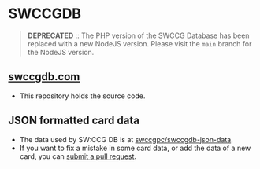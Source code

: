 SWCCGDB
=======

> **DEPRECATED** :: The PHP version of the SWCCG Database has been replaced with a new NodeJS version. Please visit the `main` branch for the NodeJS version.

## [swccgdb.com](https://swccgdb.com)

* This repository holds the source code.

## JSON formatted card data

* The data used by SW:CCG DB is at [swccgpc/swccgdb-json-data](https://github.com/swccgpc/swccgdb-json-data).
* If you want to fix a mistake in some card data, or add the data of a new card, you can [submit a pull request](https://github.com/swccgpc/swccgdb-json-data/pulls).

